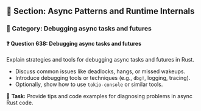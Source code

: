 ## 📘 Section: Async Patterns and Runtime Internals  
### 🔹 Category: Debugging async tasks and futures  
#### ❓ Question 638: Debugging async tasks and futures

Explain strategies and tools for debugging async tasks and futures in Rust.

- Discuss common issues like deadlocks, hangs, or missed wakeups.
- Introduce debugging tools or techniques (e.g., `dbg!`, logging, tracing).
- Optionally, show how to use `tokio-console` or similar tools.

🔧 **Task:** Provide tips and code examples for diagnosing problems in async Rust code.
